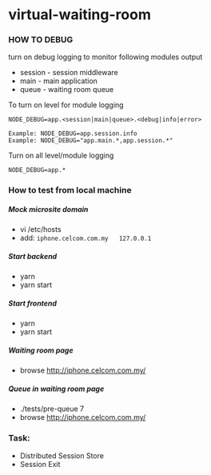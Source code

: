 # virtual-waiting-room


### HOW TO DEBUG
turn on debug logging to monitor following modules output
* session - session middleware
* main - main application
* queue - waiting room queue

To turn on level for module logging 
```
NODE_DEBUG=app.<session|main|queue>.<debug|info|error>

Example: NODE_DEBUG=app.session.info
Example: NODE_DEBUG="app.main.*,app.session.*"
```

Turn on all level/module logging
```
NODE_DEBUG=app.*
```

### How to test from  local machine
##### Mock microsite domain
* vi /etc/hosts
* add:  `iphone.celcom.com.my   127.0.0.1` 


##### Start backend
* yarn 
* yarn start

##### Start frontend
* yarn
* yarn start

##### Waiting room page
* browse http://iphone.celcom.com.my/

##### Queue in waiting room page
* ./tests/pre-queue 7
* browse http://iphone.celcom.com.my/


### Task:
* Distributed Session Store
* Session Exit
